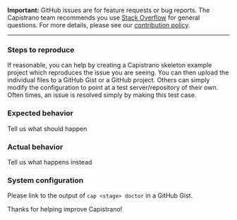 **Important:** GitHub issues are for feature requests or bug reports. The Capistrano team recommends you use [Stack Overflow](http://stackoverflow.com/questions/tagged/capistrano) for general questions. For more details, please see our [contribution policy](https://github.com/capistrano/capistrano/blob/master/CONTRIBUTING.md).

---

### Steps to reproduce
If reasonable, you can help by creating a Capistrano skeleton example project which reproduces the issue you are seeing. You can then upload the individual files to a GitHub Gist or a GitHub project. Others can simply modify the configuration to point at a test server/repository of their own. Often times, an issue is resolved simply by making this test case.

### Expected behavior
Tell us what should happen

### Actual behavior
Tell us what happens instead

### System configuration
Please link to the output of `cap <stage> doctor` in a GitHub Gist.

Thanks for helping improve Capistrano!
